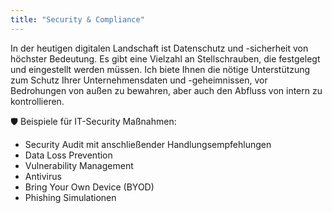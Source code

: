 ```yaml
---
title: "Security & Compliance"
---
```


In der heutigen digitalen Landschaft ist Datenschutz und -sicherheit von höchster Bedeutung. Es gibt eine Vielzahl an Stellschrauben, die festgelegt und eingestellt werden müssen. Ich biete Ihnen die nötige Unterstützung zum Schutz Ihrer Unternehmensdaten und -geheimnissen, vor Bedrohungen von außen zu bewahren, aber auch den Abfluss von intern zu kontrollieren.

🛡️ Beispiele für IT-Security Maßnahmen:

* Security Audit mit anschließender Handlungsempfehlungen
* Data Loss Prevention
* Vulnerability Management
* Antivirus
* Bring Your Own Device (BYOD)
* Phishing Simulationen
